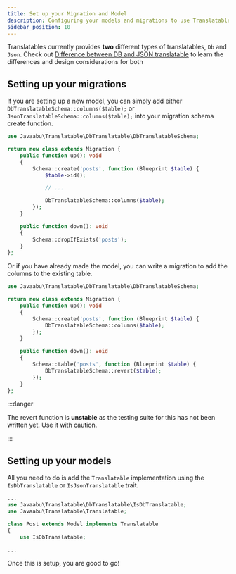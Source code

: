 ```yaml
---
title: Set up your Migration and Model
description: Configuring your models and migrations to use Translatables
sidebar_position: 10
---
```


Translatables currently provides **two** different types of translatables, `Db` and `Json`. Check out [Difference between DB and JSON translatable](./difference-isdbtranslatable-isjsontranslatable) to learn the differences and design considerations for both

## Setting up your migrations

If you are setting up a new model, you can simply add either `DbTranslatableSchema::columns($table);` or `JsonTranslatableSchema::columns($table);` into your migration schema create function. 

```php
use Javaabu\Translatable\DbTranslatable\DbTranslatableSchema;

return new class extends Migration {
    public function up(): void
    {
        Schema::create('posts', function (Blueprint $table) {
            $table->id();

            // ...

            DbTranslatableSchema::columns($table);
        });
    }

    public function down(): void
    {
        Schema::dropIfExists('posts');
    }
};
```

Or if you have already made the model, you can write a migration to add the columns to the existing table. 

```php
use Javaabu\Translatable\DbTranslatable\DbTranslatableSchema;

return new class extends Migration {
    public function up(): void
    {
        Schema::create('posts', function (Blueprint $table) {
            DbTranslatableSchema::columns($table);
        });
    }

    public function down(): void
    {
        Schema::table('posts', function (Blueprint $table) {
            DbTranslatableSchema::revert($table);
        });
    }
};
```

:::danger 

The revert function is **unstable** as the testing suite for this has not been written yet. Use it with caution.

:::

## Setting up your models


All you need to do is add the `Translatable` implementation using the `IsDbTranslatable` or `IsJsonTranslatable` trait.

```php
...
use Javaabu\Translatable\DbTranslatable\IsDbTranslatable;
use Javaabu\Translatable\Translatable;

class Post extends Model implements Translatable
{
    use IsDbTranslatable;

...
```

Once this is setup, you are good to go!
